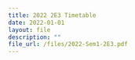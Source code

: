 ```yaml
---
title: 2022 2E3 Timetable
date: 2022-01-01
layout: file
description: ""
file_url: /files/2022-Sem1-2E3.pdf
---
```


